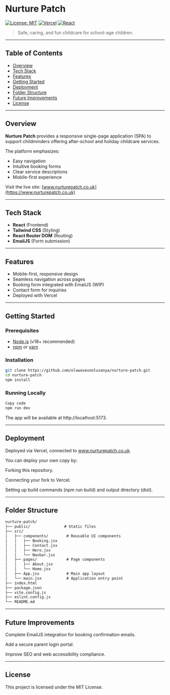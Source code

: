 # Nurture Patch

[![License: MIT](https://img.shields.io/badge/License-MIT-green.svg)](LICENSE)
[![Vercel](https://img.shields.io/badge/Deployed%20on-Vercel-000000?logo=vercel)](https://nurturepatch.vercel.app/)
[![React](https://img.shields.io/badge/Frontend%20with-React-61DBFB?logo=react)](Library)


> Safe, caring, and fun childcare for school-age children.

---

## Table of Contents

- [Overview](#overview)
- [Tech Stack](#tech-stack)
- [Features](#features)
- [Getting Started](#getting-started)
- [Deployment](#deployment)
- [Folder Structure](#folder-structure)
- [Future Improvements](#future-improvements)
- [License](#license)

---

## Overview

**Nurture Patch** provides a responsive single-page application (SPA) to support childminders offering after-school and holiday childcare services.  

The platform emphasizes:
- Easy navigation
- Intuitive booking forms
- Clear service descriptions
- Mobile-first experience

Visit the live site: [www.nurturepatch.co.uk](https://www.nurturepatch.co.uk)

---

## Tech Stack

- **React** (Frontend)
- **Tailwind CSS** (Styling)
- **React Router DOM** (Routing)
- **EmailJS** (Form submission)

---

## Features

- Mobile-first, responsive design
- Seamless navigation across pages
- Booking form integrated with EmailJS (WIP)
- Contact form for inquiries
- Deployed with Vercel

---

## Getting Started

### Prerequisites

- [Node.js](https://nodejs.org/) (v18+ recommended)
- [npm](https://www.npmjs.com/) or [yarn](https://yarnpkg.com/)

### Installation

```bash
git clone https://github.com/oluwaseunolusanya/nurture-patch.git
cd nurture-patch
npm install
```

### Running Locally
```bash
Copy code
npm run dev
```
The app will be available at http://localhost:5173.

---

## Deployment
Deployed via Vercel, connected to www.nurturepatch.co.uk.

You can deploy your own copy by:

Forking this repository.

Connecting your fork to Vercel.

Setting up build commands (npm run build) and output directory (dist).

---

## Folder Structure
```cmd
nurture-patch/
├── public/               # Static files
├── src/
│   ├── components/        # Reusable UI components
│   │   ├── Booking.jsx
│   │   ├── Contact.jsx
│   │   ├── Hero.jsx
│   │   └── Navbar.jsx
│   ├── pages/             # Page components
│   │   ├── About.jsx
│   │   └── Home.jsx
│   ├── App.jsx            # Main app layout
│   └── main.jsx           # Application entry point
├── index.html
├── package.json
├── vite.config.js
├── eslint.config.js
└── README.md
```

---

## Future Improvements
Complete EmailJS integration for booking confirmation emails.

Add a secure parent login portal.

Improve SEO and web accessibility compliance.

---

## License
This project is licensed under the MIT License.
